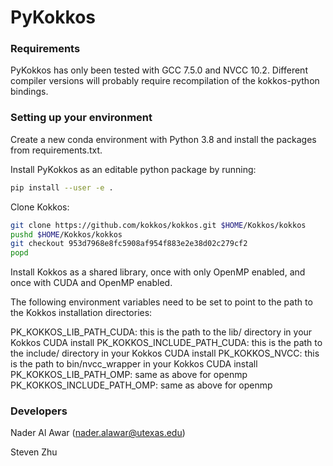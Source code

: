 # PyKokkos

### Requirements

PyKokkos has only been tested with GCC 7.5.0 and NVCC 10.2. Different
compiler versions will probably require recompilation of the
kokkos-python bindings.

### Setting up your environment

Create a new conda environment with Python 3.8 and install the
packages from requirements.txt.

Install PyKokkos as an editable python package by running:

```bash
pip install --user -e .
```

Clone Kokkos:

```bash
git clone https://github.com/kokkos/kokkos.git $HOME/Kokkos/kokkos
pushd $HOME/Kokkos/kokkos
git checkout 953d7968e8fc5908af954f883e2e38d02c279cf2
popd
```

Install Kokkos as a shared library, once with only OpenMP enabled, and
once with CUDA and OpenMP enabled.

The following environment variables need to be set to point to the
path to the Kokkos installation directories:

PK_KOKKOS_LIB_PATH_CUDA: this is the path to the lib/ directory in your Kokkos CUDA install
PK_KOKKOS_INCLUDE_PATH_CUDA: this is the path to the include/ directory in your Kokkos CUDA install
PK_KOKKOS_NVCC: this is the path to bin/nvcc_wrapper in your Kokkos CUDA install
PK_KOKKOS_LIB_PATH_OMP: same as above for openmp
PK_KOKKOS_INCLUDE_PATH_OMP: same as above for openmp

### Developers

Nader Al Awar (nader.alawar@utexas.edu)

Steven Zhu